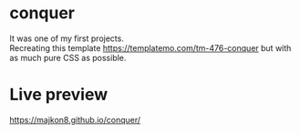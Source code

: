 # conquer
It was one of my first projects.  
Recreating this template https://templatemo.com/tm-476-conquer but with as much pure CSS as possible.  
# Live preview
https://majkon8.github.io/conquer/
